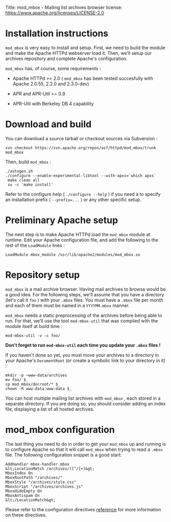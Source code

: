 Title: mod_mbox - Mailing list archives browser
license: https://www.apache.org/licenses/LICENSE-2.0

# Installation instructions #

`mod_mbox` is very easy to install and setup. First, we need to build the
module and make the Apache HTTPd webserver load it. Then, we'll setup our
archives repository and complete Apache's configuration.

`mod_mbox` has, of course, some requirements :

- Apache HTTPd &gt;= 2.0 ( `mod_mbox` has been tested succesfully with
Apache 2.0.55, 2.2.0 and 2.3.0-dev)

- APR and APR-Util &gt;= 0.9

- APR-Util with Berkeley DB 4 capability

# Download and build #

You can download a source tarball or checkout sources via Subversion :

    svn checkout https://svn.apache.org/repos/asf/httpd/mod_mbox/trunk
    mod_mbox

Then, build `mod_mbox` :

    ./autogen.sh
    ./configure --enable-experimental-libtool --with-apxs=`which apxs`
     make clean all
     su -c 'make install'

Refer to the configure help ( `./configure --help` ) if you need a to
specify an installation prefix ( `--prefix=...` ) or any other specific
setup.

# Preliminary Apache setup #

The next step is to make Apache HTTPd load the `mod_mbox` module at
runtime. Edit your Apache configuration file, and add the following to the
rest of the `LoadModule` lines :

    LoadModule mbox_module /usr/lib/apache2/modules/mod_mbox.so

# Repository setup #

`mod_mbox` is a mail archive browser. Having mail archives to browse would
be a good idea. For the following steps, we'll assume that you have a
directory (let's call it `foo` ) with your `.mbox` files. You must have a
`.mbox` file per month and each of them must be named in a `YYYYMM.mbox`
manner.

`mod_mbox` needs a static preprocessing of the archives before being able
to run. For that, we'll use the tool `mod-mbox-util` that was compiled with
the module itself at build time :

    mod-mbox-util -v -c foo/

**Don't forget to run `mod-mbox-util` each time you update your `.mbox`
files !** 

If you haven't done so yet, you must move your archives to a directory in
your Apache's `DocumentRoot` (or create a symbolic link to your directory
in it) :

    mkdir -p ~www-data/archives
    mv foo/ $_
    cp mod_mbox/docroot/* $_
    chown -R www-data:www-data $_

You can host multiple mailing list archives with `mod_mbox` , each stored
in a separate directory. If you are doing so, you should consider adding an
index file, displaying a list of all hosted archives.

# mod_mbox configuration #

The last thing you need to do in order to get your `mod_mbox` up and
running is to configure Apache so that it will call `mod_mbox` when trying
to read a `.mbox` file. The following configuration snippet is a good start:

    AddHandler mbox-handler.mbox
    &lt;LocationMatch /archives/([^/]+)&gt;
	MboxIndex On
	MboxRootPath "/archives/"
	MboxStyle "/archives/style.css"
	MboxScript "/archives/archives.js"
	MboxHideEmpty On
	MboxAntispam On
    &lt;/LocationMatch&gt;

Please refer to the configuration directives [reference](ref.html) for more
information on these directives.

